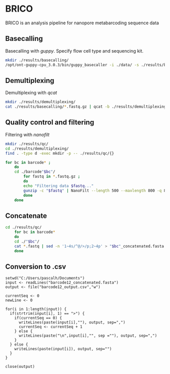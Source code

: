 # BRICO
BRICO is an analysis pipeline for nanopore metabarcoding sequence data

## Basecalling

Basecalling with <em>guppy</em>. Specify flow cell type and sequencing kit.

``` bash
mkdir ./results/basecalling/
/opt/ont-guppy-cpu_3.0.3/bin/guppy_basecaller -i ./data/ -s ./results/basecalling/ --flowcell FLO-MIN106 --kit SQK-PSK004
```

## Demultiplexing

Demultiplexing with <em>qcat</em>

``` bash
mkdir ./results/demultiplexing/
cat ./results/basecalling/*.fastq.gz | qcat -b ./results/demultiplexing/
```

## Quality control and filtering

Filtering with <em>nanofilt</em>

``` bash
mkdir ./results/qc/
cd ./results/demultiplexing/
find . -type d -exec mkdir -p -- ./results/qc/{}

for bc in barcode* ;
    do
    cd ./barcode"$bc"/
        for fastq in *.fastq.gz ;  
        do
        echo "Filtering data $fastq..."
        gunzip -c "$fastq" | NanoFilt --length 500 --maxlength 800 -q 8 | gzip > ./results/qc/barcode"$bc"/"$fastq"
        done
    done
```

## Concatenate

``` bash
cd ./results/qc/
    for bc in barcode*
    do
    cd ./"$bc"/
    cat *.fastq | sed -n '1~4s/^@/>/p;2~4p' > "$bc"_concatenated.fasta
    done
```

## Conversion to .csv

```{r}
setwd("C:/Users/pascalh/Documents")
input <- readLines("barcode12_concatenated.fasta")
output <- file("barcode12_output.csv","w")

currentSeq <- 0
newLine <- 0

for(i in 1:length(input)) {
  if(strtrim(input[i], 1) == ">") {
    if(currentSeq == 0) {
      writeLines(paste(input[i],""), output, sep=",")
      currentSeq <- currentSeq + 1
    } else {
      writeLines(paste("\n",input[i],"", sep =""), output, sep=",")
    }
  } else {
    writeLines(paste(input[i]), output, sep="")
  }
}

close(output)
```
